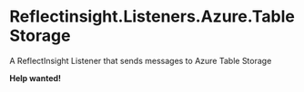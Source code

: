 
# Reflectinsight.Listeners.Azure.TableStorage
A ReflectInsight Listener that sends messages to Azure Table Storage

**Help wanted!**
